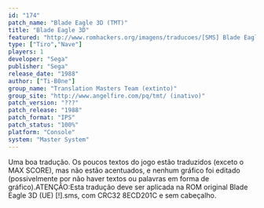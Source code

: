 ```yaml
---
id: "174"
patch_name: "Blade Eagle 3D (TMT)"
title: "Blade Eagle 3D"
featured: "http://www.romhackers.org/imagens/traducoes/[SMS] Blade Eagle 3D - TMT - 1.png"
type: ["Tiro","Nave"]
players: 1
developer: "Sega"
publisher: "Sega"
release_date: "1988"
author: ["Ti-B0ne"]
group_name: "Translation Masters Team (extinto)"
group_site: "http://www.angelfire.com/pq/tmt/ (inativo)"
patch_version: "???"
patch_release: "1988"
patch_format: "IPS"
patch_status: "100%"
platform: "Console"
system: "Master System"
---
```


Uma boa tradução. Os poucos textos do jogo estão traduzidos (exceto o MAX SCORE), mas não estão acentuados, e nenhum gráfico foi editado (possivelmente por não haver textos ou palavras em forma de gráfico).ATENÇÃO:Esta tradução deve ser aplicada na ROM original Blade Eagle 3D (UE) [!].sms, com CRC32 8ECD201C e sem cabeçalho.